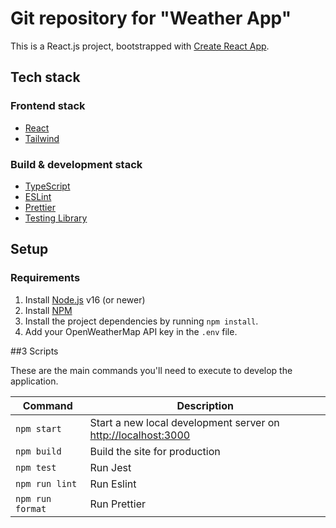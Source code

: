 # Git repository for "Weather App"

This is a React.js project, bootstrapped with [Create React App](https://github.com/facebook/create-react-app).

## Tech stack

### Frontend stack

- [React](https://reactjs.org/)
- [Tailwind](https://tailwindcss.com/)

### Build & development stack

- [TypeScript](https://www.typescriptlang.org/)
- [ESLint](https://eslint.org/)
- [Prettier](https://prettier.io/)
- [Testing Library](https://testing-library.com/docs/react-testing-library/intro/)

## Setup

### Requirements

1. Install [Node.js](https://nodejs.org/) v16 (or newer)
2. Install [NPM](https://www.npmjs.com/)
3. Install the project dependencies by running `npm install`.
4. Add your OpenWeatherMap API key in the `.env` file.

##3 Scripts

These are the main commands you'll need to execute to develop the application.

| Command          | Description                                                       |
| ---------------- | ----------------------------------------------------------------- |
| `npm start`      | Start a new local development server on [http://localhost:3000]() |
| `npm build`      | Build the site for production                                     |
| `npm test`       | Run Jest                                                          |
| `npm run lint`   | Run Eslint                                                        |
| `npm run format` | Run Prettier                                                      |
